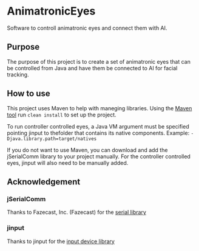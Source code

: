 # AnimatronicEyes
Software to controll animatronic eyes and connect them with AI.

## Purpose
The purpose of this project is to create a set of animatronic eyes that can be controlled from Java and have them be connected to AI for facial tracking.

## How to use
This project uses Maven to help with maneging libraries. Using the [Maven tool](https://maven.apache.org/download.cgi) run `clean install` to set up the project.

To run controller controlled eyes, a Java VM argument must be specified pointing jinput to thefolder that contains its native components. Example: `-Djava.library.path=target/natives`

If you do not want to use Maven, you can download and add the jSerialComm library to your project manually. For the controller controlled eyes, jinput will also need to be manually added.

## Acknowledgement
### jSerialComm
Thanks to Fazecast, Inc. (Fazecast) for the [serial library](https://github.com/Fazecast/jSerialComm)
### jinput
Thanks to jinput for the [input device library](https://github.com/jinput/jinput)

